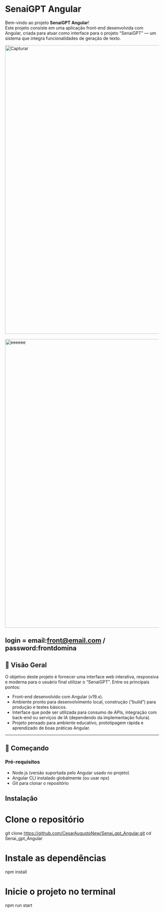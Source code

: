 # SenaiGPT Angular

Bem-vindo ao projeto **SenaiGPT Angular**!  
Este projeto consiste em uma aplicação front-end desenvolvida com Angular, criada para atuar como interface para o projeto “SenaiGPT” — um sistema que integra funcionalidades de geração de texto.



<img height="941" alt="Capturar" src="https://github.com/user-attachments/assets/f3005e7d-7f6d-40f4-9edc-0334ec75bc64" />
<br> <br>
<img height="941" alt="eeeeee" src="https://github.com/user-attachments/assets/c2c6cb35-5b22-4244-94c2-3aec7cc96efc" />

login = email:front@email.com / password:frontdomina
---

## 🎯 Visão Geral

O objetivo deste projeto é fornecer uma interface web interativa, responsiva e moderna para o usuário final utilizar o “SenaiGPT”. Entre os principais pontos:

- Front-end desenvolvido com Angular (v19.x).
- Ambiente pronto para desenvolvimento local, construção (“build”) para produção e testes básicos.  
- Interface que pode ser utilizada para consumo de APIs, integração com back-end ou serviços de IA (dependendo da implementação futura).  
- Projeto pensado para ambiente educativo, prototipagem rápida e aprendizado de boas práticas Angular.

---

## 🚀 Começando

### Pré-requisitos  
- Node.js (versão suportada pelo Angular usado no projeto)  
- Angular CLI instalado globalmente (ou usar npx)  
- Git para clonar o repositório




## Instalação


# Clone o repositório
git clone https://github.com/CesarAugustoNew/Senai_gpt_Angular.git
cd Senai_gpt_Angular

# Instale as dependências
npm install

# Inicie o projeto no terminal
npm run start

